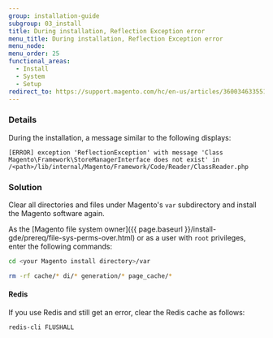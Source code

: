 ```yaml
---
group: installation-guide
subgroup: 03_install
title: During installation, Reflection Exception error
menu_title: During installation, Reflection Exception error
menu_node:
menu_order: 25
functional_areas:
  - Install
  - System
  - Setup
redirect_to: https://support.magento.com/hc/en-us/articles/360034633551
---
```


### Details

During the installation, a  message similar to the following displays:

```terminal
[ERROR] exception 'ReflectionException' with message 'Class Magento\Framework\StoreManagerInterface does not exist' in /<path>/lib/internal/Magento/Framework/Code/Reader/ClassReader.php
```

### Solution

Clear all directories and files under Magento's `var` subdirectory and install the Magento software again.

As the [Magento file system owner]({{ page.baseurl }}/install-gde/prereq/file-sys-perms-over.html) or as a user with `root` privileges, enter the following commands:

```bash
cd <your Magento install directory>/var
```

```bash
rm -rf cache/* di/* generation/* page_cache/*
```

#### Redis

If you use Redis and still get an error, clear the Redis cache as follows:

```bash
redis-cli FLUSHALL
```
